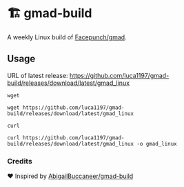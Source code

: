 # 🏗️ gmad-build
A weekly Linux build of [Facepunch/gmad](https://github.com/Facepunch/gmad).

## Usage

URL of latest release: https://github.com/luca1197/gmad-build/releases/download/latest/gmad_linux

`wget`
```
wget https://github.com/luca1197/gmad-build/releases/download/latest/gmad_linux
```

`curl`
```
curl https://github.com/luca1197/gmad-build/releases/download/latest/gmad_linux -o gmad_linux
```

### Credits
❤️ Inspired by [AbigailBuccaneer/gmad-build](https://github.com/AbigailBuccaneer/gmad-build)
